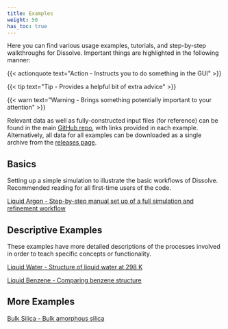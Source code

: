 ```yaml
---
title: Examples
weight: 50
has_toc: true
---
```


Here you can find various usage examples, tutorials, and step-by-step walkthroughs for Dissolve. Important things are highlighted in the following manner:

{{< actionquote text="Action - Instructs you to do something in the GUI" >}}

{{< tip text="Tip - Provides a helpful bit of extra advice" >}}

{{< warn text="Warning - Brings something potentially important to your attention" >}}


Relevant data as well as fully-constructed input files (for reference) can be found in the main [GitHub repo](https://github.com/trisyoungs/dissolve/tree/develop/examples), with links provided in each example. Alternatively, all data for all examples can be downloaded as a single archive from the [releases page](https://github.com/trisyoungs/dissolve/releases).

## Basics

Setting up a simple simulation to illustrate the basic workflows of Dissolve. Recommended reading for all first-time users of the code.

[Liquid Argon - Step-by-step manual set up of a full simulation and refinement workflow](argon/)

## Descriptive Examples

These examples have more detailed descriptions of the processes involved in order to teach specific concepts or functionality.

[Liquid Water - Structure of liquid water at 298 K](water/)

[Liquid Benzene - Comparing benzene structure](benzene/)

## More Examples

[Bulk Silica - Bulk amorphous silica](silica_bulk/)

